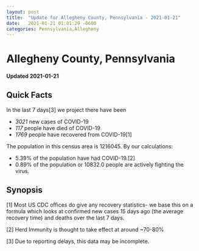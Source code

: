 ```yaml
---
layout: post
title:  "Update for Allegheny County, Pennsylvania - 2021-01-21"
date:   2021-01-21 01:01:29 -0600
categories: Pennsylvania,Allegheny
---
```


# Allegheny County, Pennsylvania
#### Updated 2021-01-21

## Quick Facts

In the last 7 days[3] we project there have been
- *3021* new cases of COVID-19
- *117* people have died of COVID-19
- *1769* people have recovered from COVID-19[1]

The population in this census area is 1216045. By our calculations:
- 5.39% of the population have had COVID-19.[2]
- 0.89% of the population or 10832.0 people are actively fighting the virus.

## Synopsis




[1] Most US CDC offices do give any recovery statistics- we base this on a formula which looks at confirmed new cases
15 days ago (the average recovery time) and deaths over the last 7 days.

[2] Herd Immunity is thought to take effect at around ~70-80%

[3] Due to reporting delays, this data may be incomplete.
 
    